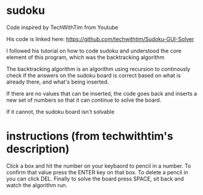 # sudoku
Code inspired by TechWithTim from Youtube

His code is linked here: https://github.com/techwithtim/Sudoku-GUI-Solver

I followed his tutorial on how to code sudoku
and understood the core element of this program, 
which was the backtracking algorithm

The backtracking algorithm is an algorithm using recursion
to continously check if the answers on the sudoku board is
correct based on what is already there, and what's being inserted.

If there are no values that can be inserted, the code goes back
and inserts a new set of numbers so that it can continue to solve the board.

If it cannot, the sudoku board isn't solvable

# instructions (from techwithtim's description)

Click a box and hit the number on your keybaord to pencil in a number. To confirm that value press the ENTER key on that box. To delete a pencil in you can click DEL. Finally to solve the board press SPACE, sit back and watch the algorithm run.
